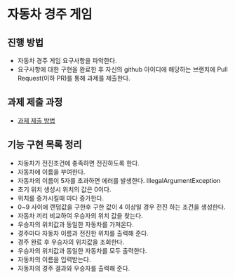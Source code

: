 # 자동차 경주 게임
## 진행 방법
* 자동차 경주 게임 요구사항을 파악한다.
* 요구사항에 대한 구현을 완료한 후 자신의 github 아이디에 해당하는 브랜치에 Pull Request(이하 PR)를 통해 과제를 제출한다.

## 과제 제출 과정
* [과제 제출 방법](https://github.com/next-step/nextstep-docs/tree/master/precourse)

## 기능 구현 목록 정리
* 자동차가 전진조건에 충족하면 전진하도록 한다.
* 자동차에 이름을 부여한다.
* 자동차의 이름이 5자를 초과하면 에러를 발생한다. IllegalArgumentException
* 초기 위치 생성시 위치의 값은 0이다.
* 위치를 증가시킬때 마다 증가한다.
* 0~9 사이에 랜덤값을 구한후 구한 값이 4 이상일 경우 전진 하는 조건을 생성한다.
* 자동차 끼리 비교하여 우승자의 위치 값을 찾는다.
* 우승자의 위치값과 동일한 자동차를 가져온다.
* 경주마다 자동차 이름과 전진한 위치를 출력해 준다.
* 경주 완료 후 우승자의 위치값을 조회한다.
* 우승자의 위치값과 동일한 자동차를 모두 출력한다.
* 자동차의 이름을 입력받는다.
* 자동차의 경주 결과와 우승자를 출력해 준다.